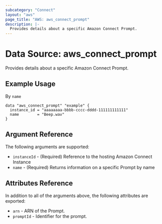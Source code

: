```yaml
---
subcategory: "Connect"
layout: "aws"
page_title: "AWS: aws_connect_prompt"
description: |-
  Provides details about a specific Amazon Connect Prompt.
---
```


# Data Source: aws\_connect\_prompt

Provides details about a specific Amazon Connect Prompt.

## Example Usage

By `name`

```hcl
data "aws_connect_prompt" "example" {
  instance_id = "aaaaaaaa-bbbb-cccc-dddd-111111111111"
  name        = "Beep.wav"
}
```

## Argument Reference

The following arguments are supported:

* `instanceId` - (Required) Reference to the hosting Amazon Connect Instance
* `name` - (Required) Returns information on a specific Prompt by name

## Attributes Reference

In addition to all of the arguments above, the following attributes are exported:

* `arn` - ARN of the Prompt.
* `promptId` - Identifier for the prompt.
